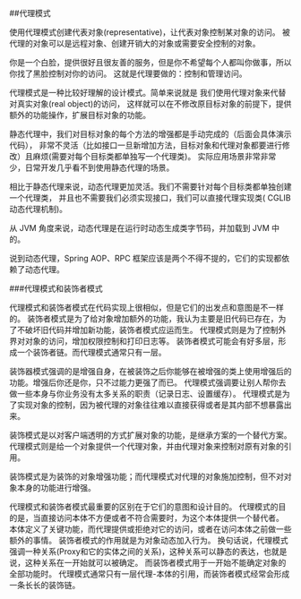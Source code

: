 ##代理模式

使用代理模式创建代表对象(representative)，让代表对象控制某对象的访问。
被代理的对象可以是远程对象、创建开销大的对象或需要安全控制的对象。

你是一个白脸，提供很好且很友善的服务，但是你不希望每个人都叫你做事，所以你找了黑脸控制对你的访问。
这就是代理要做的：控制和管理访问。

代理模式是一种比较好理解的设计模式。简单来说就是 我们使用代理对象来代替对真实对象(real object)的访问，
这样就可以在不修改原目标对象的前提下，提供额外的功能操作，扩展目标对象的功能。

静态代理中，我们对目标对象的每个方法的增强都是手动完成的（后面会具体演示代码），
非常不灵活（比如接口一旦新增加方法，目标对象和代理对象都要进行修改）且麻烦(需要对每个目标类都单独写一个代理类)。 实际应用场景非常非常少，日常开发几乎看不到使用静态代理的场景。

相比于静态代理来说，动态代理更加灵活。我们不需要针对每个目标类都单独创建一个代理类，
并且也不需要我们必须实现接口，我们可以直接代理实现类( CGLIB 动态代理机制)。

从 JVM 角度来说，动态代理是在运行时动态生成类字节码，并加载到 JVM 中的。

说到动态代理，Spring AOP、RPC 框架应该是两个不得不提的，它们的实现都依赖了动态代理。

###代理模式和装饰者模式

代理模式和装饰者模式在代码实现上很相似，但是它们的出发点和意图是不一样的。
装饰者模式是为了给对象增加额外的功能，我认为主要是旧代码已存在，为了不破坏旧代码并增加新功能，装饰者模式应运而生。
代理模式则是为了控制外界对对象的访问，增加权限控制和打印日志等。
装饰者模式可能会有好多层，形成一个装饰者链。而代理模式通常只有一层。

装饰器模式强调的是增强自身，在被装饰之后你能够在被增强的类上使用增强后的功能。增强后你还是你，只不过能力更强了而已。
代理模式强调要让别人帮你去做一些本身与你业务没有太多关系的职责（记录日志、设置缓存）。
代理模式是为了实现对象的控制，因为被代理的对象往往难以直接获得或者是其内部不想暴露出来。

装饰模式是以对客户端透明的方式扩展对象的功能，是继承方案的一个替代方案。
代理模式则是给一个对象提供一个代理对象，并由代理对象来控制对原有对象的引用。

装饰模式是为装饰的对象增强功能；而代理模式对代理的对象施加控制，但不对对象本身的功能进行增强。

代理模式和装饰者模式最重要的区别在于它们的意图和设计目的。
代理模式的目的是，当直接访问本体不方便或者不符合需要时，为这个本体提供一个替代者。
本体定义了关键功能，而代理提供或拒绝对它的访问，或者在访问本体之前做一些额外的事情。
装饰者模式的作用就是为对象动态加入行为。
换句话说，代理模式强调一种关系(Proxy和它的实体之间的关系)，这种关系可以静态的表达，也就是说，这种关系在一开始就可以被确定。
而装饰者模式用于一开始不能确定对象的全部功能时。
代理模式通常只有一层代理-本体的引用，而装饰者模式经常会形成一条长长的装饰链。